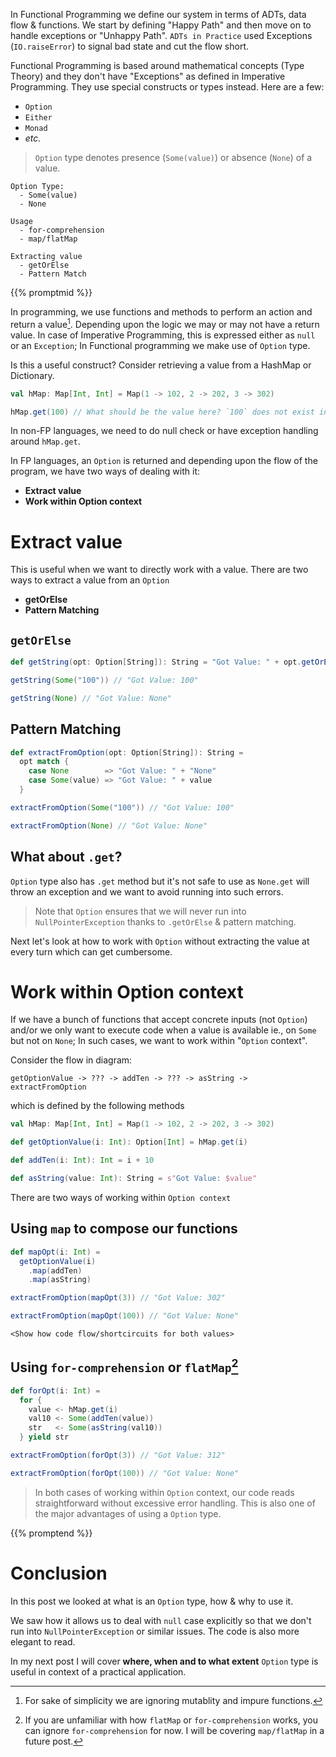 <!--
.. title: Introduction to Option Type
.. slug: introduction-to-option-type
.. date: 2020-06-01 00:38:34 UTC+02:00
.. tags: software design, functional programming, programming, scala, FP for sceptics, FP for sceptics
.. category: 
.. link: 
.. description: Introduction to Option Type. A beginner friendly, crisp & concise article on how to think and reason about Option type.
.. type: text
-->

In Functional Programming we define our system in terms of ADTs, data flow & functions. We start by defining "Happy Path" and then move on to handle exceptions or "Unhappy Path". `ADTs in Practice` used Exceptions (`IO.raiseError`) to signal bad state and cut the flow short. 

Functional Programming is based around mathematical concepts (Type Theory) and they don't have "Exceptions" as defined in Imperative Programming. They use special constructs or types instead. Here are a few:

- `Option`
- `Either`
- `Monad`
- _etc._

> `Option` type denotes presence (`Some(value)`) or absence (`None`) of a value.

```diagram
Option Type:
  - Some(value)
  - None

Usage
  - for-comprehension
  - map/flatMap

Extracting value
  - getOrElse
  - Pattern Match
```
{{% promptmid %}}

In programming, we use functions and methods to perform an action and return a value[^1]. Depending upon the logic we may or may not have a return value. In case of Imperative Programming, this is expressed either as `null` or an `Exception`; In Functional programming we make use of `Option` type.

Is this a useful construct? Consider retrieving a value from a HashMap or Dictionary.

```scala
val hMap: Map[Int, Int] = Map(1 -> 102, 2 -> 202, 3 -> 302)

hMap.get(100) // What should be the value here? `100` does not exist in `hMap`
```
In non-FP languages, we need to do null check or have exception handling around `hMap.get`.

In FP languages, an `Option` is returned and depending upon the flow of the program, we have two ways of dealing with it:

* **Extract value**
* **Work within Option context**

# Extract value
This is useful when we want to directly work with a value. There are two ways to extract a value from an `Option`

* **getOrElse**
* **Pattern Matching**

## `getOrElse`

```scala
def getString(opt: Option[String]): String = "Got Value: " + opt.getOrElse("None")

getString(Some("100")) // "Got Value: 100"

getString(None) // "Got Value: None" 
```

## Pattern Matching

```scala
def extractFromOption(opt: Option[String]): String =
  opt match {
    case None        => "Got Value: " + "None"
    case Some(value) => "Got Value: " + value
  }

extractFromOption(Some("100")) // "Got Value: 100"

extractFromOption(None) // "Got Value: None" 
```

## What about `.get`?
`Option` type also has `.get` method but it's not safe to use as `None.get` will throw an exception and we want to avoid running into such errors.

> Note that `Option` ensures that we will never run into `NullPointerException` thanks to `.getOrElse` & pattern matching. 

Next let's look at how to work with `Option` without extracting the value at every turn which can get cumbersome.

# Work within Option context
If we have a bunch of functions that accept concrete inputs (not `Option`) and/or we only want to execute code when a value is available ie., on `Some` but not on `None`; In such cases, we want to work within "`Option` context".

Consider the flow in diagram:

```diagam
getOptionValue -> ??? -> addTen -> ??? -> asString -> extractFromOption
```
which is defined by the following methods

```scala
val hMap: Map[Int, Int] = Map(1 -> 102, 2 -> 202, 3 -> 302)

def getOptionValue(i: Int): Option[Int] = hMap.get(i)

def addTen(i: Int): Int = i + 10

def asString(value: Int): String = s"Got Value: $value"
```

There are two ways of working within `Option context`

## Using `map` to compose our functions

```scala
def mapOpt(i: Int) =
  getOptionValue(i)
    .map(addTen)
    .map(asString)

extractFromOption(mapOpt(3)) // "Got Value: 302"

extractFromOption(mapOpt(100)) // "Got Value: None"
```

```diagram
<Show how code flow/shortcircuits for both values>
```

## Using `for-comprehension` or `flatMap`[^2]

```scala
def forOpt(i: Int) =
  for {
    value <- hMap.get(i)
    val10 <- Some(addTen(value))
    str   <- Some(asString(val10))
  } yield str

extractFromOption(forOpt(3)) // "Got Value: 312"

extractFromOption(forOpt(100)) // "Got Value: None"
```

> In both cases of working within `Option` context, our code reads straightforward without excessive error handling. This is also one of the major advantages of using a `Option` type.

{{% promptend %}}

# Conclusion

In this post we looked at what is an `Option` type, how & why to use it.

We saw how it allows us to deal with `null` case explicitly so that we don't run into `NullPointerException` or similar issues. The code is also more elegant to read.

In my next post I will cover **where, when and to what extent** `Option` type is useful in context of a practical application.

[^1]: For sake of simplicity we are ignoring mutablity and impure functions.
[^2]: If you are unfamiliar with how `flatMap` or `for-comprehension` works, you can ignore `for-comprehension` for now.
I will be covering `map/flatMap` in a future post.